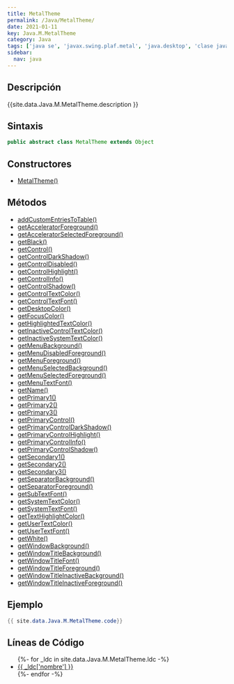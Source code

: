 ```yaml
---
title: MetalTheme
permalink: /Java/MetalTheme/
date: 2021-01-11
key: Java.M.MetalTheme
category: Java
tags: ['java se', 'javax.swing.plaf.metal', 'java.desktop', 'clase java', 'Java 1.0']
sidebar: 
  nav: java
---
```


## Descripción
{{site.data.Java.M.MetalTheme.description }}

## Sintaxis
~~~java
public abstract class MetalTheme extends Object
~~~

## Constructores
* [MetalTheme()](/Java/MetalTheme/MetalTheme/)

## Métodos
* [addCustomEntriesToTable()](/Java/MetalTheme/addCustomEntriesToTable)
* [getAcceleratorForeground()](/Java/MetalTheme/getAcceleratorForeground)
* [getAcceleratorSelectedForeground()](/Java/MetalTheme/getAcceleratorSelectedForeground)
* [getBlack()](/Java/MetalTheme/getBlack)
* [getControl()](/Java/MetalTheme/getControl)
* [getControlDarkShadow()](/Java/MetalTheme/getControlDarkShadow)
* [getControlDisabled()](/Java/MetalTheme/getControlDisabled)
* [getControlHighlight()](/Java/MetalTheme/getControlHighlight)
* [getControlInfo()](/Java/MetalTheme/getControlInfo)
* [getControlShadow()](/Java/MetalTheme/getControlShadow)
* [getControlTextColor()](/Java/MetalTheme/getControlTextColor)
* [getControlTextFont()](/Java/MetalTheme/getControlTextFont)
* [getDesktopColor()](/Java/MetalTheme/getDesktopColor)
* [getFocusColor()](/Java/MetalTheme/getFocusColor)
* [getHighlightedTextColor()](/Java/MetalTheme/getHighlightedTextColor)
* [getInactiveControlTextColor()](/Java/MetalTheme/getInactiveControlTextColor)
* [getInactiveSystemTextColor()](/Java/MetalTheme/getInactiveSystemTextColor)
* [getMenuBackground()](/Java/MetalTheme/getMenuBackground)
* [getMenuDisabledForeground()](/Java/MetalTheme/getMenuDisabledForeground)
* [getMenuForeground()](/Java/MetalTheme/getMenuForeground)
* [getMenuSelectedBackground()](/Java/MetalTheme/getMenuSelectedBackground)
* [getMenuSelectedForeground()](/Java/MetalTheme/getMenuSelectedForeground)
* [getMenuTextFont()](/Java/MetalTheme/getMenuTextFont)
* [getName()](/Java/MetalTheme/getName)
* [getPrimary1()](/Java/MetalTheme/getPrimary1)
* [getPrimary2()](/Java/MetalTheme/getPrimary2)
* [getPrimary3()](/Java/MetalTheme/getPrimary3)
* [getPrimaryControl()](/Java/MetalTheme/getPrimaryControl)
* [getPrimaryControlDarkShadow()](/Java/MetalTheme/getPrimaryControlDarkShadow)
* [getPrimaryControlHighlight()](/Java/MetalTheme/getPrimaryControlHighlight)
* [getPrimaryControlInfo()](/Java/MetalTheme/getPrimaryControlInfo)
* [getPrimaryControlShadow()](/Java/MetalTheme/getPrimaryControlShadow)
* [getSecondary1()](/Java/MetalTheme/getSecondary1)
* [getSecondary2()](/Java/MetalTheme/getSecondary2)
* [getSecondary3()](/Java/MetalTheme/getSecondary3)
* [getSeparatorBackground()](/Java/MetalTheme/getSeparatorBackground)
* [getSeparatorForeground()](/Java/MetalTheme/getSeparatorForeground)
* [getSubTextFont()](/Java/MetalTheme/getSubTextFont)
* [getSystemTextColor()](/Java/MetalTheme/getSystemTextColor)
* [getSystemTextFont()](/Java/MetalTheme/getSystemTextFont)
* [getTextHighlightColor()](/Java/MetalTheme/getTextHighlightColor)
* [getUserTextColor()](/Java/MetalTheme/getUserTextColor)
* [getUserTextFont()](/Java/MetalTheme/getUserTextFont)
* [getWhite()](/Java/MetalTheme/getWhite)
* [getWindowBackground()](/Java/MetalTheme/getWindowBackground)
* [getWindowTitleBackground()](/Java/MetalTheme/getWindowTitleBackground)
* [getWindowTitleFont()](/Java/MetalTheme/getWindowTitleFont)
* [getWindowTitleForeground()](/Java/MetalTheme/getWindowTitleForeground)
* [getWindowTitleInactiveBackground()](/Java/MetalTheme/getWindowTitleInactiveBackground)
* [getWindowTitleInactiveForeground()](/Java/MetalTheme/getWindowTitleInactiveForeground)

## Ejemplo
~~~java
{{ site.data.Java.M.MetalTheme.code}}
~~~

## Líneas de Código
<ul>
{%- for _ldc in site.data.Java.M.MetalTheme.ldc -%}
   <li>
       <a href="{{_ldc['url'] }}">{{ _ldc['nombre'] }}</a>
   </li>
{%- endfor -%}
</ul>
